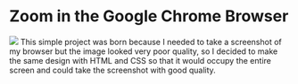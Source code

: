 # Zoom in the Google Chrome Browser
<img src="https://user-images.githubusercontent.com/65993425/139746744-6bc2f5c1-ffb2-48e5-9e33-633955cf161b.png">
This simple project was born because I needed to take a screenshot of my browser but the image looked very poor quality, so I decided to make the same design with HTML and CSS so that it would occupy the entire screen and could take the screenshot with good quality.
